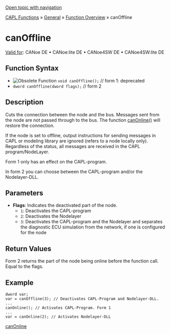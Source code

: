 [Open topic with navigation](../../../../../CANoeDEFamily.htm#Topics/CAPLFunctions/Other/Functions/CAPLfunctionCanOffline.md)

[CAPL Functions](../../CAPLfunctions.md) » [General](../CAPLGeneralStartPage.md) » [Function Overview](../CAPLfunctionsGeneralOverview.md) » canOffline

# canOffline

[Valid for](../../../Shared/FeatureAvailability.md): CANoe DE • CANoe:lite DE • CANoe4SW DE • CANoe4SW:lite DE

## Function Syntax

- ![Obsolete Function](../../../../Resources/Images/CAPLFunctions/ObsoleteFunction.png) `void canOffline();` // form 1: deprecated
- `dword canOffline(dword flags);` // form 2

## Description

Cuts the connection between the node and the bus. Messages sent from the node are not passed through to the bus. The function [canOnline()](CAPLfunctionCanOnline.md) will restore the connection.

If the node is set to offline, output instructions for sending messages in CAPL or modeling library are ignored (refers to a node locally only). Regardless of the status, all messages are received in the CAPL program/NodeLayer.

Form 1 only has an effect on the CAPL-program.

In form 2 you can choose between the CAPL-program and/or the Nodelayer-DLL.

## Parameters

- **Flags**: Indicates the deactivated part of the node.
  - `1`: Deactivates the CAPL-program
  - `2`: Deactivates the Nodelayer
  - `3`: Deactivates the CAPL-program and the Nodelayer and separates the diagnostic ECU simulation from the network, if one is configured for the node

## Return Values

Form 2 returns the part of the node being online before the function call. Equal to the flags.

## Example

```plaintext
dword var;
var = canOffline(3); // Deactivates CAPL-Program and Nodelayer-DLL.
...
canOnline(); // Activates CAPL-Program. Form 1
...
var = canOnline(2); // Activates Nodelayer-DLL
```

[canOnline](CAPLfunctionCanOnline.md)
